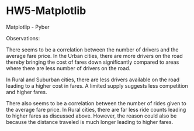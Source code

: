 # HW5-Matplotlib
Matplotlip - Pyber

Observations:

There seems to be a correlation between the number of drivers and the average fare price. In the Urban cities, there are more drivers on the road thereby bringing the cost of fares down significantly compared to areas where there are less number of drivers on the road.

In Rural and Suburban cities, there are less drivers available on the road leading to a higher cost in fares. A limited supply suggests less competition and higher fares. 

There also seems to be a correlation between the number of rides given to the average fare price. In Rural cities, there are far less ride counts leading to higher fares as discussed above. However, the reason could also be because the distance traveled is much longer leading to higher fares.

